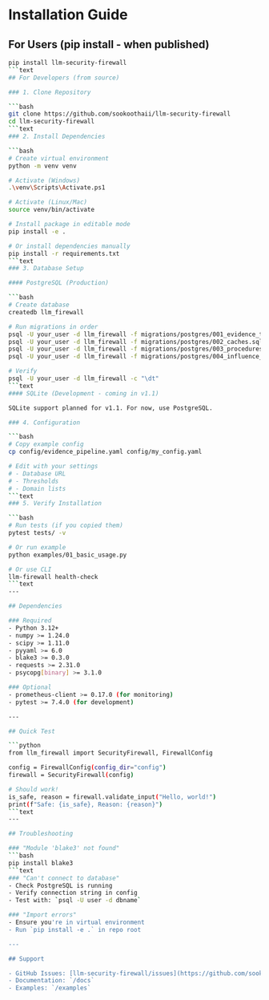 # Installation Guide

## For Users (pip install - when published)

```bash
pip install llm-security-firewall
```text
## For Developers (from source)

### 1. Clone Repository

```bash
git clone https://github.com/sookoothaii/llm-security-firewall
cd llm-security-firewall
```text
### 2. Install Dependencies

```bash
# Create virtual environment
python -m venv venv

# Activate (Windows)
.\venv\Scripts\Activate.ps1

# Activate (Linux/Mac)
source venv/bin/activate

# Install package in editable mode
pip install -e .

# Or install dependencies manually
pip install -r requirements.txt
```text
### 3. Database Setup

#### PostgreSQL (Production)

```bash
# Create database
createdb llm_firewall

# Run migrations in order
psql -U your_user -d llm_firewall -f migrations/postgres/001_evidence_tables.sql
psql -U your_user -d llm_firewall -f migrations/postgres/002_caches.sql
psql -U your_user -d llm_firewall -f migrations/postgres/003_procedures.sql
psql -U your_user -d llm_firewall -f migrations/postgres/004_influence_budget.sql

# Verify
psql -U your_user -d llm_firewall -c "\dt"
```text
#### SQLite (Development - coming in v1.1)

SQLite support planned for v1.1. For now, use PostgreSQL.

### 4. Configuration

```bash
# Copy example config
cp config/evidence_pipeline.yaml config/my_config.yaml

# Edit with your settings
# - Database URL
# - Thresholds
# - Domain lists
```text
### 5. Verify Installation

```bash
# Run tests (if you copied them)
pytest tests/ -v

# Or run example
python examples/01_basic_usage.py

# Or use CLI
llm-firewall health-check
```text
---

## Dependencies

### Required
- Python 3.12+
- numpy >= 1.24.0
- scipy >= 1.11.0
- pyyaml >= 6.0
- blake3 >= 0.3.0
- requests >= 2.31.0
- psycopg[binary] >= 3.1.0

### Optional
- prometheus-client >= 0.17.0 (for monitoring)
- pytest >= 7.4.0 (for development)

---

## Quick Test

```python
from llm_firewall import SecurityFirewall, FirewallConfig

config = FirewallConfig(config_dir="config")
firewall = SecurityFirewall(config)

# Should work!
is_safe, reason = firewall.validate_input("Hello, world!")
print(f"Safe: {is_safe}, Reason: {reason}")
```text
---

## Troubleshooting

### "Module 'blake3' not found"
```bash
pip install blake3
```text
### "Can't connect to database"
- Check PostgreSQL is running
- Verify connection string in config
- Test with: `psql -U user -d dbname`

### "Import errors"
- Ensure you're in virtual environment
- Run `pip install -e .` in repo root

---

## Support

- GitHub Issues: [llm-security-firewall/issues](https://github.com/sookoothaii/llm-security-firewall/issues)
- Documentation: `/docs`
- Examples: `/examples`

